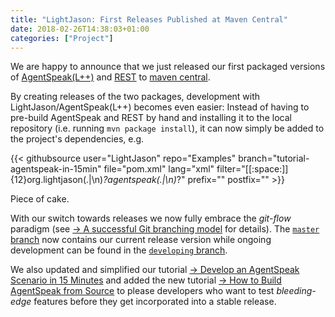 ```yaml
---
title: "LightJason: First Releases Published at Maven Central"
date: 2018-02-26T14:38:03+01:00
categories: ["Project"]
---
```


We are happy to announce that we just released our first packaged versions of [AgentSpeak(L++)](http://github.com/LightJason/AgentSpeak) and [REST](http://github.com/LightJason/REST) to [maven central](http://search.maven.org/#search%7Cga%7C1%7Cg%3A%22org.lightjason%22).
<!--more-->

By creating releases of the two packages, development with LightJason/AgentSpeak(L++) becomes even easier:
Instead of having to pre-build AgentSpeak and REST by hand and installing it to the local repository (i.e. running ```mvn package install```), it can now simply be added to the project's dependencies, e.g.

<!-- htmlmin:ignore -->
{{< githubsource user="LightJason" repo="Examples" branch="tutorial-agentspeak-in-15min" file="pom.xml" lang="xml" filter="[[:space:]]{12}<groupId>org\.lightjason</groupId>(.|\n)*?<artifactId>agentspeak</artifactId>(.|\n)*?</version>" prefix="<dependency>" postfix="</dependency>" >}}
<!-- htmlmin:ignore -->

Piece of cake.

With our switch towards releases we now fully embrace the _git-flow_ paradigm (see [&#8594; A successful Git branching model](http://nvie.com/posts/a-successful-git-branching-model/) for details).
The [```master``` branch](https://github.com/LightJason/AgentSpeak/tree/master) now contains our current release version while ongoing development can be found in the [```developing``` branch](https://github.com/LightJason/AgentSpeak/tree/developing).

We also updated and simplified our tutorial [&#8594; Develop an AgentSpeak Scenario in 15 Minutes](/tutorials/agentspeak-in-fifteen-minutes) and added the new tutorial [&#8594; How to Build AgentSpeak from Source](/tutorials/buildagentspeak) to please developers who want to test _bleeding-edge_ features before they get incorporated into a stable release.
